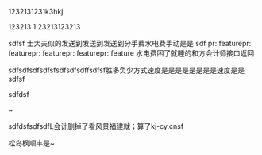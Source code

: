 1232131231k3hkj


123213
1
23213123213



sdfsf
士大夫似的发送到发送到发送到分手费水电费手动是是
sdf
pr: featurepr: featurepr: featurepr: featurepr: feature
水电费困了就睡的和方会计师接口返回


sdfsdfsdfsdfsfsdfsdfsdffsdfsf胜多负少方式速度是是是是是是是是速度是是 
sdfsf



sdfdsf

~

sdfdsfsdfsdfL会计删掉了看风景福建就；算了kj-cy.cnsf

松岛枫顺丰是~